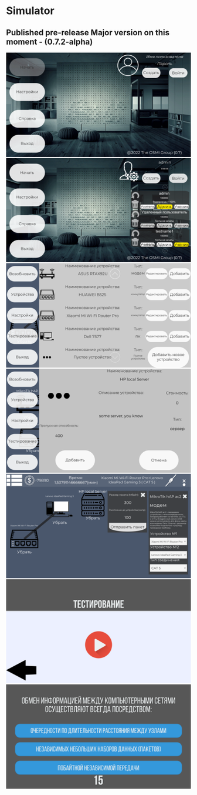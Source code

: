 # Simulator
Published pre-release
Major version on this moment - (0.7.2-alpha)
------------------------------------------------
![Ilustration to project](https://github.com/OSMINOZH/Simulator/blob/main/Screnshots/2022-08-03_18-24-04.png)
![Ilustration to project](https://github.com/OSMINOZH/Simulator/blob/main/Screnshots/2022-08-03_18-24-21.png)
![Ilustration to project](https://github.com/OSMINOZH/Simulator/blob/main/Screnshots/2022-08-03_18-28-34.png)
![Ilustration to project](https://github.com/OSMINOZH/Simulator/blob/main/Screnshots/2022-08-03_18-25-49.png)
![Ilustration to project](https://github.com/OSMINOZH/Simulator/blob/main/Screnshots/2022-08-03_18-27-42.png)
![Ilustration to project](https://github.com/OSMINOZH/Simulator/blob/main/Screnshots/2022-08-03_18-27-53.png)
![Ilustration to project](https://github.com/OSMINOZH/Simulator/blob/main/Screnshots/2022-08-03_18-28-09.png)
